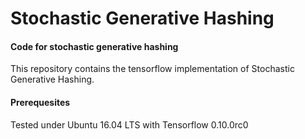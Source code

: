 # Stochastic Generative Hashing

#### Code for stochastic generative hashing

This repository contains the tensorflow implementation of Stochastic Generative Hashing.

#### Prerequesites

Tested under Ubuntu 16.04 LTS with Tensorflow 0.10.0rc0




